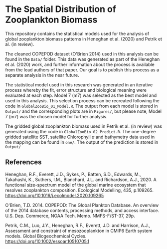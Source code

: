 # The Spatial Distribution of Zooplankton Biomass

This repository contains the statistical models used for the analysis of global zooplankton biomass patterns in Heneghan et al. (2020) and Petrik et al. (in review). 

The cleaned COPEPOD dataset (O'Brien 2014) used in this analysis can be found in the `Data/` folder. This data was generated as part of the Heneghan et al. (2020) work, and further information about the process is available from the lead authors of that paper. Our goal is to publish this process as a separate analysis in the near future.
  
The statistical model used in this research was generated in an iterative process whereby the fit, error structure and biological meaning were evaluated at each step. Model 7 (m7) was selected as the best model and used in this analysis. This selection process can be recreated following the code in `GlobalZooBio_01_Model.R`. The output from each model is stored in `Output/` and the corresponding plots are in `Figures/`, but please note, Model 7 (m7) was the chosen model for further analysis.

The gridded global zooplankton biomass used in Petrik et al. (in review) was generated using the code in `GlobalZooBio_02_Predict.R`. The one-degree gridded satellite SST, satellite Chlorophyll *a* and bathymetry data used in the mapping can be found in `one/`. The output of the prediction is stored in `Output/`

## References

Heneghan, R.F., Everett, J.D., Sykes, P., Batten, S.D., Edwards, M., Takahashi, K., Suthers, I.M., Blanchard, J.L. and Richardson, A.J., 2020. A functional size-spectrum model of the global marine ecosystem that resolves zooplankton composition. Ecological Modelling, 435, p.109265. https://doi.org/10.1016/j.ecolmodel.2020.109265

O'Brien, T.D. 2014.   COPEPOD:   The Global Plankton Database. An overview of the 2014 database contents, processing methods, and access interface. U.S. Dep. Commerce, NOAA Tech. Memo. NMFS-F/ST-37, 29p.

Petrik, C.M., Luo, J.Y., Heneghan, R.F., Everett, J.D. and Harrison, A.J., Assessment and constraint of mesozooplankton in CMIP6 Earth system models. Global Biogeochemical Cycles. https://doi.org/10.1002/essoar.10510705.1
